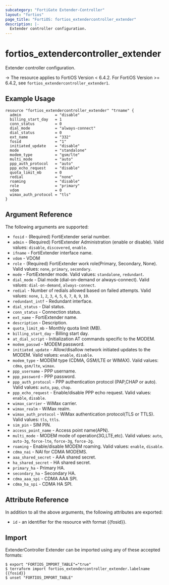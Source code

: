 ```yaml
---
subcategory: "FortiGate Extender-Controller"
layout: "fortios"
page_title: "FortiOS: fortios_extendercontroller_extender"
description: |-
  Extender controller configuration.
---
```


# fortios_extendercontroller_extender
Extender controller configuration.

-> The resource applies to FortiOS Version < 6.4.2. For FortiOS Version >= 6.4.2, see `fortios_extendercontroller_extender1`.


## Example Usage

```hcl
resource "fortios_extendercontroller_extender" "trname" {
  admin               = "disable"
  billing_start_day   = 1
  conn_status         = 0
  dial_mode           = "always-connect"
  dial_status         = 0
  ext_name            = "332"
  fosid               = "1"
  initiated_update    = "disable"
  mode                = "standalone"
  modem_type          = "gsm/lte"
  multi_mode          = "auto"
  ppp_auth_protocol   = "auto"
  ppp_echo_request    = "disable"
  quota_limit_mb      = 0
  redial              = "none"
  roaming             = "disable"
  role                = "primary"
  vdom                = 0
  wimax_auth_protocol = "tls"
}
```

## Argument Reference

The following arguments are supported:

* `fosid` - (Required) FortiExtender serial number.
* `admin` - (Required) FortiExtender Administration (enable or disable). Valid values: `disable`, `discovered`, `enable`.
* `ifname` - FortiExtender interface name.
* `vdom` - VDOM
* `role` - (Required) FortiExtender work role(Primary, Secondary, None). Valid values: `none`, `primary`, `secondary`.
* `mode` - FortiExtender mode. Valid values: `standalone`, `redundant`.
* `dial_mode` - Dial mode (dial-on-demand or always-connect). Valid values: `dial-on-demand`, `always-connect`.
* `redial` - Number of redials allowed based on failed attempts. Valid values: `none`, `1`, `2`, `3`, `4`, `5`, `6`, `7`, `8`, `9`, `10`.
* `redundant_intf` - Redundant interface.
* `dial_status` - Dial status.
* `conn_status` - Connection status.
* `ext_name` - FortiExtender name.
* `description` - Description.
* `quota_limit_mb` - Monthly quota limit (MB).
* `billing_start_day` - Billing start day.
* `at_dial_script` - Initialization AT commands specific to the MODEM.
* `modem_passwd` - MODEM password.
* `initiated_update` - Allow/disallow network initiated updates to the MODEM. Valid values: `enable`, `disable`.
* `modem_type` - MODEM type (CDMA, GSM/LTE or WIMAX). Valid values: `cdma`, `gsm/lte`, `wimax`.
* `ppp_username` - PPP username.
* `ppp_password` - PPP password.
* `ppp_auth_protocol` - PPP authentication protocol (PAP,CHAP or auto). Valid values: `auto`, `pap`, `chap`.
* `ppp_echo_request` - Enable/disable PPP echo request. Valid values: `enable`, `disable`.
* `wimax_carrier` - WiMax carrier.
* `wimax_realm` - WiMax realm.
* `wimax_auth_protocol` - WiMax authentication protocol(TLS or TTLS). Valid values: `tls`, `ttls`.
* `sim_pin` - SIM PIN.
* `access_point_name` - Access point name(APN).
* `multi_mode` - MODEM mode of operation(3G,LTE,etc). Valid values: `auto`, `auto-3g`, `force-lte`, `force-3g`, `force-2g`.
* `roaming` - Enable/disable MODEM roaming. Valid values: `enable`, `disable`.
* `cdma_nai` - NAI for CDMA MODEMS.
* `aaa_shared_secret` - AAA shared secret.
* `ha_shared_secret` - HA shared secret.
* `primary_ha` - Primary HA.
* `secondary_ha` - Secondary HA.
* `cdma_aaa_spi` - CDMA AAA SPI.
* `cdma_ha_spi` - CDMA HA SPI.


## Attribute Reference

In addition to all the above arguments, the following attributes are exported:
* `id` - an identifier for the resource with format {{fosid}}.

## Import

ExtenderController Extender can be imported using any of these accepted formats:
```
$ export "FORTIOS_IMPORT_TABLE"="true"
$ terraform import fortios_extendercontroller_extender.labelname {{fosid}}
$ unset "FORTIOS_IMPORT_TABLE"
```
